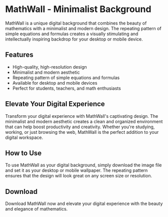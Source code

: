 <!--font:Montserrat-->

# MathWall - Minimalist Background

MathWall is a unique digital background that combines the beauty of mathematics with a minimalist and modern design. The repeating pattern of simple equations and formulas creates a visually stimulating and intellectually inspiring backdrop for your desktop or mobile device.

## Features

- High-quality, high-resolution design
- Minimalist and modern aesthetic
- Repeating pattern of simple equations and formulas
- Available for desktop and mobile devices
- Perfect for students, teachers, and math enthusiasts

## Elevate Your Digital Experience

Transform your digital experience with MathWall's captivating design. The minimalist and modern aesthetic creates a clean and organized environment that can help boost productivity and creativity. Whether you're studying, working, or just browsing the web, MathWall is the perfect addition to your digital workspace.

## How to Use

To use MathWall as your digital background, simply download the image file and set it as your desktop or mobile wallpaper. The repeating pattern ensures that the design will look great on any screen size or resolution.

## Download

Download MathWall now and elevate your digital experience with the beauty and elegance of mathematics.

<!--

Write me markdown content of website with wallpaper:

"A wallpaper featuring a repeating pattern of simple equations and formulas, arranged in a minimalist and modern design."

The header of the page should not be copy of the text but rather a real content of the website which is using this wallpaper.


---


# MathWall - Minimalist Math Wallpaper

MathWall is a unique wallpaper featuring a repeating pattern of simple equations and formulas, arranged in a minimalist and modern design. This wallpaper is perfect for anyone who loves math or wants to add a touch of intellectual flair to their desktop or mobile device.

## Features

- High-quality, high-resolution wallpaper
- Minimalist and modern design
- Repeating pattern of simple equations and formulas
- Available for desktop and mobile devices
- Perfect for students, teachers, and math enthusiasts

## How to Use

To use MathWall as your wallpaper, simply download the image file and set it as your desktop or mobile wallpaper. The repeating pattern ensures that the wallpaper will look great on any screen size or resolution.

## Download

Download MathWall now and add some mathematical inspiration to your digital workspace!


---


Heading should not include word "wallpaper". The website should not be about the wallpaper itself, wallpaper is just a related background, rewrite whole content.


---


# MathWall - Minimalist Math-inspired Digital Workspace

MathWall is a unique digital workspace design inspired by the beauty and elegance of mathematics. The minimalist and modern design features a repeating pattern of simple equations and formulas, creating a visually stimulating and intellectually inspiring backdrop for your desktop or mobile device.

## Features

- High-quality, high-resolution design
- Minimalist and modern aesthetic
- Repeating pattern of simple equations and formulas
- Available for desktop and mobile devices
- Perfect for students, teachers, and math enthusiasts

## Enhance Your Digital Workspace

Transform your digital workspace with MathWall's captivating design. The repeating pattern of equations and formulas creates a stimulating visual environment that can help boost productivity and creativity. Whether you're a student, teacher, or just someone who loves math, MathWall is the perfect addition to your digital workspace.

## How to Use

To use MathWall as your digital workspace background, simply download the image file and set it as your desktop or mobile wallpaper. The repeating pattern ensures that the design will look great on any screen size or resolution.

## Download

Download MathWall now and enhance your digital workspace with the beauty and elegance of mathematics.


---


Heading is too long, rewrite whole content.


---


# MathWall - A Minimalist and Modern Digital Workspace Background

MathWall is a unique digital workspace background inspired by the elegance of mathematics. The design features a repeating pattern of simple equations and formulas, creating a visually stimulating and intellectually inspiring backdrop for your desktop or mobile device.

## Features

- High-quality, high-resolution design
- Minimalist and modern aesthetic
- Repeating pattern of simple equations and formulas
- Available for desktop and mobile devices
- Perfect for students, teachers, and math enthusiasts

## Enhance Your Digital Workspace

Transform your digital workspace with MathWall's captivating design. The minimalist and modern aesthetic creates a clean and organized environment that can help boost productivity and creativity. Whether you're studying, working, or just browsing the web, MathWall is the perfect addition to your digital workspace.

## How to Use

To use MathWall as your digital workspace background, simply download the image file and set it as your desktop or mobile wallpaper. The repeating pattern ensures that the design will look great on any screen size or resolution.

## Download

Download MathWall now and enhance your digital workspace with the beauty and elegance of mathematics.


---


Heading is too long, rewrite whole content.


---


# MathWall - A Minimalist and Modern Digital Background for Math Enthusiasts

MathWall is a unique digital background that combines the beauty of mathematics with a minimalist and modern design. The repeating pattern of simple equations and formulas creates a visually stimulating and intellectually inspiring backdrop for your desktop or mobile device.

## Features

- High-quality, high-resolution design
- Minimalist and modern aesthetic
- Repeating pattern of simple equations and formulas
- Available for desktop and mobile devices
- Perfect for students, teachers, and math enthusiasts

## Elevate Your Digital Experience

Transform your digital experience with MathWall's captivating design. The minimalist and modern aesthetic creates a clean and organized environment that can help boost productivity and creativity. Whether you're studying, working, or just browsing the web, MathWall is the perfect addition to your digital workspace.

## How to Use

To use MathWall as your digital background, simply download the image file and set it as your desktop or mobile wallpaper. The repeating pattern ensures that the design will look great on any screen size or resolution.

## Download

Download MathWall now and elevate your digital experience with the beauty and elegance of mathematics.


---


Write me a Google font which is best fitting for the website.

Pick from the list:
- Lato
- Great Vibes
- Barlow Condensed
- Futura
- Orbitron
- Open Sans
- Inter
- Playfair Display
- Montserrat
- Exo 2
- Alegreya
- Roboto
- Raleway
- Dancing Script
- IBM Plex Sans
- Lobster
- Poppins


Write just the font name nothing else.


---


I recommend using the "Montserrat" font for the website.

-->
